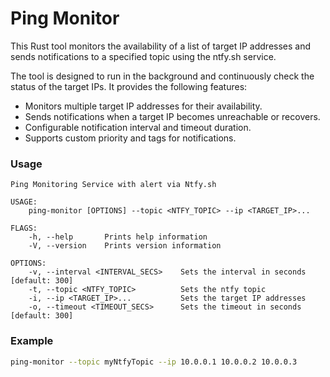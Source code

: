 # Ping Monitor

This Rust tool monitors the availability of a list of target IP addresses and sends notifications to a specified topic using the ntfy.sh service.

The tool is designed to run in the background and continuously check the status of the target IPs. It provides the following features:

- Monitors multiple target IP addresses for their availability.
- Sends notifications when a target IP becomes unreachable or recovers.
- Configurable notification interval and timeout duration.
- Supports custom priority and tags for notifications.

### Usage

```
Ping Monitoring Service with alert via Ntfy.sh

USAGE:
    ping-monitor [OPTIONS] --topic <NTFY_TOPIC> --ip <TARGET_IP>...

FLAGS:
    -h, --help       Prints help information
    -V, --version    Prints version information

OPTIONS:
    -v, --interval <INTERVAL_SECS>    Sets the interval in seconds [default: 300]
    -t, --topic <NTFY_TOPIC>          Sets the ntfy topic
    -i, --ip <TARGET_IP>...           Sets the target IP addresses
    -o, --timeout <TIMEOUT_SECS>      Sets the timeout in seconds [default: 300]
```

### Example

```bash
ping-monitor --topic myNtfyTopic --ip 10.0.0.1 10.0.0.2 10.0.0.3
```
